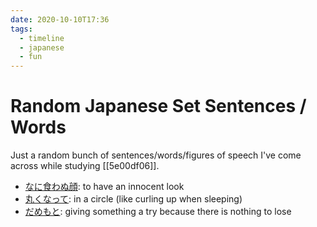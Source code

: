 ```yaml
---
date: 2020-10-10T17:36
tags:
  - timeline
  - japanese
  - fun
---
```


# Random Japanese Set Sentences / Words

Just a random bunch of sentences/words/figures of speech I've come across while
studying [[5e00df06]].

 * [なに食わぬ顔](https://jisho.org/search/%E4%BD%95%E9%A3%9F%E3%82%8F%E3%81%AC%E9%A1%94): to have an innocent look
 * [丸くなって](https://jisho.org/search/%E4%B8%B8%E3%81%8F%E3%81%AA%E3%81%A3%E3%81%A6): in a circle (like curling up when sleeping)
 * [だめもと](https://jisho.org/search/%E3%81%A0%E3%82%81%E3%82%82%E3%81%A8): giving something a try because there is nothing to lose
